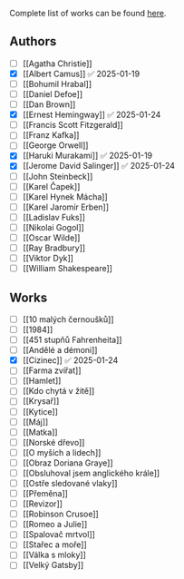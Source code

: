 Complete list of works can be found [here](https://docs.google.com/spreadsheets/d/1cynlCZ1grN408Z_BCTJmHx9R5myMif9waXZtIkNw4Po/edit?gid=0#gid=0).
## Authors
- [ ] [[Agatha Christie]]
- [x] [[Albert Camus]] ✅ 2025-01-19
- [ ] [[Bohumil Hrabal]]
- [ ] [[Daniel Defoe]]
- [ ] [[Dan Brown]]
- [x] [[Ernest Hemingway]] ✅ 2025-01-24
- [ ] [[Francis Scott Fitzgerald]]
- [ ] [[Franz Kafka]]
- [ ] [[George Orwell]]
- [x] [[Haruki Murakami]] ✅ 2025-01-19
- [x] [[Jerome David Salinger]] ✅ 2025-01-24
- [ ] [[John Steinbeck]]
- [ ] [[Karel Čapek]]
- [ ] [[Karel Hynek Mácha]]
- [ ] [[Karel Jaromír Erben]]
- [ ] [[Ladislav Fuks]]
- [ ] [[Nikolai Gogol]]
- [ ] [[Oscar Wilde]]
- [ ] [[Ray Bradbury]]
- [ ] [[Viktor Dyk]]
- [ ] [[William Shakespeare]]
## Works
- [ ] [[10 malých černoušků]]
- [ ] [[1984]]
- [ ] [[451 stupňů Fahrenheita]]
- [ ] [[Andělé a démoni]]
- [x] [[Cizinec]] ✅ 2025-01-24
- [ ] [[Farma zvířat]]
- [ ] [[Hamlet]]
- [ ] [[Kdo chytá v žitě]]
- [ ] [[Krysař]]
- [ ] [[Kytice]]
- [ ] [[Máj]]
- [ ] [[Matka]]
- [ ] [[Norské dřevo]]
- [ ] [[O myších a lidech]]
- [ ] [[Obraz Doriana Graye]]
- [ ] [[Obsluhoval jsem anglického krále]]
- [ ] [[Ostře sledované vlaky]]
- [ ] [[Přeměna]]
- [ ] [[Revizor]]
- [ ] [[Robinson Crusoe]]
- [ ] [[Romeo a Julie]]
- [ ] [[Spalovač mrtvol]]
- [ ] [[Stařec a moře]]
- [ ] [[Válka s mloky]]
- [ ] [[Velký Gatsby]]